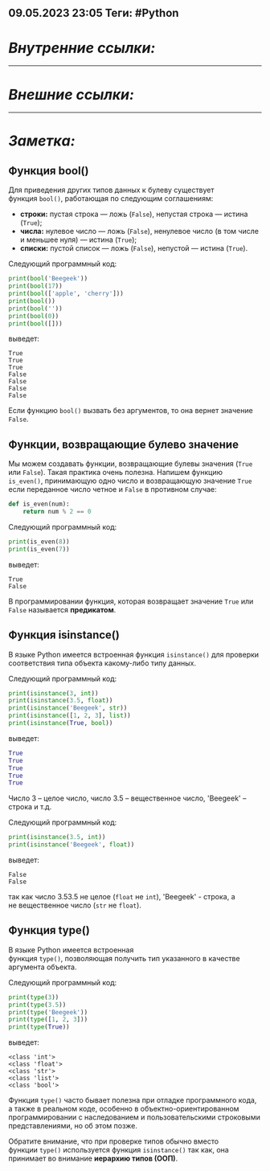 09.05.2023    23:05
Теги: #Python 
---
# ***Внутренние ссылки:***

---
# ***Внешние ссылки:***

---
# ***Заметка:***

## Функция bool()

Для приведения других типов данных к булеву существует функция `bool()`, работающая по следующим соглашениям:

-   **строки:** пустая строка — ложь (`False`), непустая строка — истина (`True`);
-   **числа:** нулевое число — ложь (`False`), ненулевое число (в том числе и меньшее нуля) — истина (`True`);
-   **списки:** пустой список — ложь (`False`), непустой — истина (`True`).

Следующий программный код:

```python
print(bool('Beegeek'))
print(bool(17))
print(bool(['apple', 'cherry']))
print(bool())
print(bool(''))
print(bool(0))
print(bool([]))
```

выведет:

```no-highlight
True
True
True
False
False
False
False
```

Если функцию `bool()` вызвать без аргументов, то она вернет значение `False`.

## Функции, возвращающие булево значение

Мы можем создавать функции, возвращающие булевы значения (`True` или `False`). Такая практика очень полезна. Напишем функцию `is_even()`, принимающую одно число и возвращающую значение `True` если переданное число четное и `False` в противном случае:

```python
def is_even(num):
    return num % 2 == 0
```

Следующий программный код:

```python
print(is_even(8))
print(is_even(7))
```

выведет:

```no-highlight
True
False
```

В программировании функция, которая возвращает значение `True` или `False` называется **предикатом**.

## Функция isinstance()

В языке Python имеется встроенная функция `isinstance()` для проверки соответствия типа объекта какому-либо типу данных.

Следующий программный код:

```python
print(isinstance(3, int))
print(isinstance(3.5, float))
print(isinstance('Beegeek', str))
print(isinstance([1, 2, 3], list))
print(isinstance(True, bool))
```

выведет:

```python
True
True
True
True
True
```

Число 3 – целое число, число 3.5 – вещественное число, 'Beegeek' – строка и т.д.

Следующий программный код:

```python
print(isinstance(3.5, int))
print(isinstance('Beegeek', float))
```

выведет:

```no-highlight
False
False
```

так как число 3.53.5 не целое (`float` не `int`), 'Beegeek' - строка, а не вещественное число (`str` не `float`).

## Функция type()

В языке Python имеется встроенная функция `type()`, позволяющая получить тип указанного в качестве аргумента объекта.

Следующий программный код:

```python
print(type(3))
print(type(3.5))
print(type('Beegeek'))
print(type([1, 2, 3]))
print(type(True))
```

выведет:

```1c
<class 'int'>
<class 'float'>
<class 'str'>
<class 'list'>
<class 'bool'>
```

Функция `type()` часто бывает полезна при отладке программного кода, а также в реальном коде, особенно в объектно-ориентированном программировании с наследованием и пользовательскими строковыми представлениями, но об этом позже.

Обратите внимание, что при проверке типов обычно вместо функции `type()` используется функция `isinstance()` так как, она принимает во внимание **иерархию типов (ООП)**.
